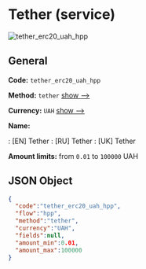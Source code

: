 
# Tether (service) 
![tether_erc20_uah_hpp](https://static.openfintech.io/payment_methods/tether_erc20_uah_hpp/logo.svg?w=400&c=v0.59.26#w200)  

## General 
 
**Code:** `tether_erc20_uah_hpp` 
 
**Method:** `tether` 
 [show -->](/payment-methods/tether/) 
 
**Currency:** `UAH` [show -->](/currencies/UAH/) 
 
**Name:** 
 
:	[EN] Tether 
:	[RU] Tether 
:	[UK] Tether 
 
**Amount limits:** from `0.01` to `100000` UAH 

## JSON Object 

```json
{
  "code":"tether_erc20_uah_hpp",
  "flow":"hpp",
  "method":"tether",
  "currency":"UAH",
  "fields":null,
  "amount_min":0.01,
  "amount_max":100000
}
```  
